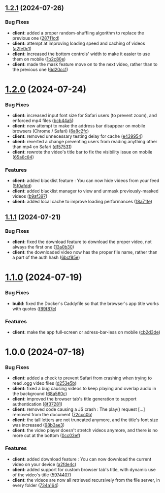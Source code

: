 ## [1.2.1](https://github.com/will-moss/erin/compare/v1.2.0...v1.2.1) (2024-07-26)


### Bug Fixes

* **client:** added a proper random-shuffling algorithm to replace the previous one ([28711cd](https://github.com/will-moss/erin/commit/28711cdc5c30b183728a33c777e655f3ffcacd47))
* **client:** attempt at improving loading speed and caching of videos ([a2fe0c1](https://github.com/will-moss/erin/commit/a2fe0c1469b95f0af53b40b661e2218efe26fceb))
* **client:** increased the bottom controls' width to make it easier to use them on mobile ([1b2c80e](https://github.com/will-moss/erin/commit/1b2c80e110b8ee73fa4b0befe8e2f31733035a64))
* **client:** made the mask feature move on to the next video, rather than to the previous one ([6d20cc1](https://github.com/will-moss/erin/commit/6d20cc133b2c5083a520387548116d77ccc0793b))

# [1.2.0](https://github.com/will-moss/erin/compare/v1.1.1...v1.2.0) (2024-07-24)


### Bug Fixes

* **client:** increased input font size for Safari users (to prevent zoom), and enforced mp4 files ([bcb44a5](https://github.com/will-moss/erin/commit/bcb44a590e9afdea281f3deec0fd57cb0658cf85))
* **client:** new attempt to make the address bar disappear on mobile browsers (Chrome / Safari) ([6a8c2fc](https://github.com/will-moss/erin/commit/6a8c2fc4c4026afa9a0f52571aee35a97af81998))
* **client:** removed unnecessary testing delay for cache ([e439954](https://github.com/will-moss/erin/commit/e439954c721673366216b12e4fd73ec41e19130e))
* **client:** reverted a change preventing users from reading anything other than mp4 on Safari ([df57531](https://github.com/will-moss/erin/commit/df575310660ee6c4cbdc27310cbf7122db994af3))
* **client:** rewrote the video's title bar to fix the visibility issue on mobile ([65a6c84](https://github.com/will-moss/erin/commit/65a6c84acfdd9688c3c6da77131ae69f1463f7a4))


### Features

* **client:** added blacklist feature : You can now hide videos from your feed ([5f0afdd](https://github.com/will-moss/erin/commit/5f0afdd8563ed7cb0fb0c2f75e2a5d70734549c6))
* **client:** added blacklist manager to view and unmask previously-masked videos ([b9af397](https://github.com/will-moss/erin/commit/b9af397f15b842e84f91aa77754ce39e00bec5e8))
* **client:** added local cache to improve loading performances ([18a71fe](https://github.com/will-moss/erin/commit/18a71fe7b5c210767168e55e486266b45a6aae0a))

## [1.1.1](https://github.com/will-moss/erin/compare/v1.1.0...v1.1.1) (2024-07-21)


### Bug Fixes

* **client:** fixed the download feature to download the proper video, not always the first one ([13a0b30](https://github.com/will-moss/erin/commit/13a0b3098f8800fede184637e60611e814783ff5))
* **client:** the downloaded video now has the proper file name, rather than a part of the auth hash ([6bcf85e](https://github.com/will-moss/erin/commit/6bcf85e320431f52f1087f44fca3c9d05af9c692))

# [1.1.0](https://github.com/will-moss/erin/compare/v1.0.0...v1.1.0) (2024-07-19)


### Bug Fixes

* **build:** fixed the Docker's Caddyfile so that the browser's app title works with quotes ([f89f87e](https://github.com/will-moss/erin/commit/f89f87e1a3157de22119e6b76ad7b5ff2ca79e5f))


### Features

* **client:** make the app full-screen or adress-bar-less on mobile ([cb2d3de](https://github.com/will-moss/erin/commit/cb2d3de681b54e20492ea2df820590d0db220f5f))

# 1.0.0 (2024-07-18)


### Bug Fixes

* **client:** added a check to prevent Safari from crashing when trying to read .ogg video files ([d253e5b](https://github.com/will-moss/erin/commit/d253e5b7399d850023d024df978aec8cc732d217))
* **client:** fixed a bug causing videos to keep playing and overlap audio in the background ([68a560c](https://github.com/will-moss/erin/commit/68a560c172f9c560b7f3da880f7df7087d844816))
* **client:** improved the browser tab's title generation to support authentication ([8f37281](https://github.com/will-moss/erin/commit/8f372819364d352715198f0202fcffff204edb24))
* **client:** removed code causing a JS crash : The play() request [...] removed from the document ([72ccc0b](https://github.com/will-moss/erin/commit/72ccc0bfa816bbbd2144348ceb56efb2532637cf))
* **client:** the tall letters are not truncated anymore, and the title's font size was increased ([98b3ae3](https://github.com/will-moss/erin/commit/98b3ae3252e90051f10bb661ebcf29da759fb8d3))
* **client:** the video player doesn't stretch videos anymore, and there is no more cut at the bottom ([0cc03ef](https://github.com/will-moss/erin/commit/0cc03ef4354c2f358023a40b6dac40f17af8205d))


### Features

* **client:** added download feature : You can now download the current video on your device ([a2fde4c](https://github.com/will-moss/erin/commit/a2fde4c559647d1ae2d219d3b51dea19cc8004e8))
* **client:** added support for custom browser tab's title, with dynamic use of the video's title ([5974407](https://github.com/will-moss/erin/commit/5974407390762cb64f03508d0b600328d7bbf3e9))
* **client:** the videos are now all retrieved recursively from the file server, in every folder ([734a164](https://github.com/will-moss/erin/commit/734a1642bac2102c32f5b9218fe5dcfc435316b9))

